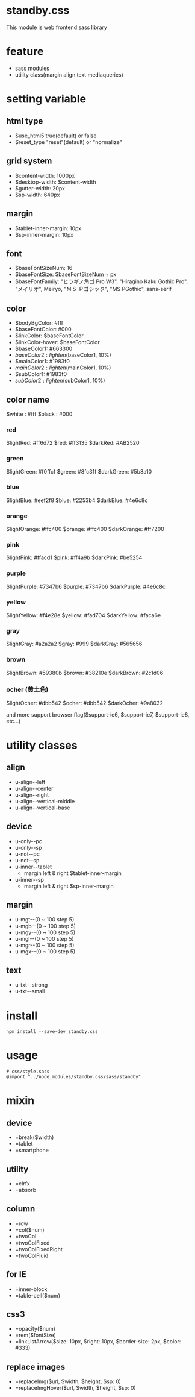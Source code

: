# standby.css

This module is web frontend sass library


# feature
- sass modules
- utility class(margin align text mediaqueries)

# setting variable

## html type
- $use_html5 true(default) or false
- $reset_type  "reset"(default) or "normalize"

## grid system
- $content-width: 1000px
- $desktop-width: $content-width
- $gutter-width: 20px
- $sp-width: 640px

## margin
- $tablet-inner-margin: 10px
- $sp-inner-margin: 10px

## font
- $baseFontSizeNum: 16
- $baseFontSize: $baseFontSizeNum + px
- $baseFontFamily: "ヒラギノ角ゴ Pro W3", "Hiragino Kaku Gothic Pro", "メイリオ", Meiryo, "ＭＳ Ｐゴシック", "MS PGothic", sans-serif

## color
- $bodyBgColor: #fff
- $baseFontColor: #000
- $linkColor: $baseFontColor
- $linkColor-hover: $baseFontColor
- $baseColor1: #663300
- $baseColor2: lighten($baseColor1, 10%)
- $mainColor1: #1983f0
- $mainColor2: lighten($mainColor1, 10%)
- $subColor1: #1983f0
- $subColor2: lighten($subColor1, 10%)

## color name
$white : #fff
$black : #000

### red
$lightRed: #ff6d72
$red: #ff3135
$darkRed: #AB2520

### green
$lightGreen: #f0ffcf
$green: #8fc31f
$darkGreen: #5b8a10

### blue
$lightBlue: #eef2f8
$blue: #2253b4
$darkBlue: #4e6c8c

### orange
$lightOrange: #ffc400
$orange: #ffc400
$darkOrange: #ff7200

### pink
$lightPink: #ffacd1
$pink: #ff4a9b
$darkPink: #be5254

### purple
$lightPurple: #7347b6
$purple: #7347b6
$darkPurple: #4e6c8c

### yellow
$lightYellow: #f4e28e
$yellow: #fad704
$darkYellow: #faca6e

### gray
$lightGray: #a2a2a2
$gray: #999
$darkGray: #565656

### brown
$lightBrown: #59380b
$brown: #38210e
$darkBrown: #2c1d06

### ocher (黄土色)
$lightOcher: #dbb542
$ocher: #dbb542
$darkOcher: #9a8032


and more support browser flag($support-ie6, $support-ie7, $support-ie8, etc...)


# utility classes

## align
- u-align--left
- u-align--center
- u-align--right
- u-align--vertical-middle
- u-align--vertical-base

## device
- u-only--pc
- u-only--sp
- u-not--pc
- u-not--sp
- u-inner--tablet
    + margin left & right $tablet-inner-margin
- u-inner--sp
    + margin left & right $sp-inner-margin

## margin
- u-mgt--(0 ~ 100 step 5)
- u-mgb--(0 ~ 100 step 5)
- u-mgy--(0 ~ 100 step 5)
- u-mgl--(0 ~ 100 step 5)
- u-mgr--(0 ~ 100 step 5)
- u-mgx--(0 ~ 100 step 5)

## text
- u-txt--strong
- u-txt--small


# install
```
npm install --save-dev standby.css
```


# usage
```
# css/style.sass
@import "../node_modules/standby.css/sass/standby"
```


# mixin

## device
- =break($width)
- =tablet
- =smartphone

## utility
- =clrfx
- =absorb

## column
- =row
- =col($num)
- =twoCol
- =twoColFixed
- =twoColFixedRight
- =twoColFluid

## for IE
- =inner-block
- =table-cell($num)

## css3
- =opacity($num)
- =rem($fontSize)
- =linkListArrow($size: 10px, $right: 10px, $border-size: 2px, $color: #333)

## replace images
- =replaceImg($url, $width, $height, $sp: 0)
- =replaceImgHover($url, $width, $height, $sp: 0)

